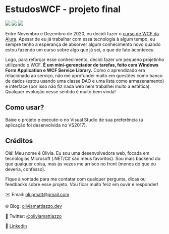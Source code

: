 # EstudosWCF - projeto final
<img src="https://img.shields.io/static/v1?label=VisualStudio&message=2017&color=blue&logo=visual-studio"> <img src="https://img.shields.io/static/v1?label=.NET%20Framework&message=4.6.1&color=green"> <img src="https://img.shields.io/github/last-commit/oliviamattiazzo/AuxiliarPronombresEspanol.svg?style=plastic">

Entre Novembro e Dezembro de 2020, eu decidi fazer o [curso de WCF da Alura](https://cursos.alura.com.br/course/wcf-framework). Apesar de eu já trabalhar com essa tecnologia à algum tempo, eu sempre tenho a esperança de absorver algum conhecimento novo quando estou fazendo um curso sobre algo que já sei, o que de fato aconteceu.

Logo, para reforçar esse conhecimento, decidi fazer um pequeno projetinho utilizando o WCF. **É um mini-gerenciador de tarefas, feito com Windows Form Application e WCF Service Library.** Como o aprendizado era relacionado ao serviço, não me aprofundei muito em questões como banco de dados (estou usando uma classe DAO e uma lista como armazenamento) e interface (por isso não fiz nada web nem trabalhei muito a estética). Qualquer evolução nesse sentido é muito bem vinda!

## Como usar?
Baixe o projeto e execute-o no Visual Studio de sua preferência (a aplicação foi desenvolvida no VS2017).

## Créditos

Olá! Meu nome é Olivia. Eu sou uma desenvolvedora web, focada em tecnologias Microsoft (.NET/C# são meus favoritos). Sou mais backend do que qualquer coisa, mas às vezes me arrisco no front (menos do que eu deveria, confesso).

Fique à vontade para me contatar com qualquer pergunta, dicas ou feedbacks sobre esse projeto. Vou ficar muito feliz em ouvir e responder!

:envelope: Email: oli.pmatt@gmail.com

:globe_with_meridians: Blog: [oliviamattiazzo.dev](http://oliviamattiazzo.dev/)

:hatched_chick: Twitter: [@oliviamattiazzo](https://twitter.com/oliviamattiazzo)

:iphone: [Linkedin](https://www.linkedin.com/in/oliviamattiazzo/)